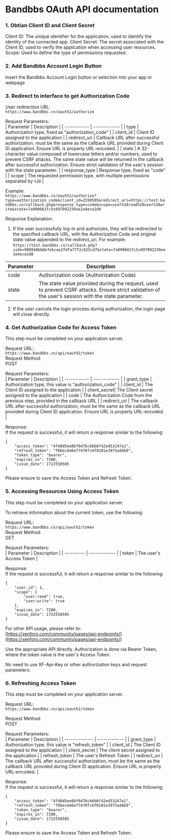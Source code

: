# Bandbbs OAuth API documentation

### 1. Obtian Client ID and Client Secret

Client ID: The unique identifier for the application, used to identify the identity of the connected app.
Client Secret: The secret associated with the Client ID, used to verify the application when accessing user resources.
Scope: Used to define the type of permissions requested.

### 2. Add Bandbbs Account Login Button

Insert the Bandbbs Account Login button or selection into your app or webpage  

### 3. Redirect to interface to get Authorization Code

User redirection URL:  
```https://www.bandbbs.cn/oauth2/authorize```  

Request Parameters:  
| Parameter    | Description  |
| ------------ | ------------- |
| type         | Authorization type, fixed as "authorization_code" |
| client_id    | Client ID assigned to the application |
| redirect_uri | Callback URL after successful authorization, must be the same as the callback URL provided during Client ID application. Ensure URL is properly URL-encoded. |
| state        | A 32-character value composed of lowercase letters and/or numbers, used to prevent CSRF attacks. The same state value will be returned in the callback after successful authorization. Ensure strict validation of the user's session with the state parameter. |
| response_type | Response type, fixed as "code" |
| scope        | The requested permission type, with multiple permissions separated by `%20` |

Example:  
```https://www.bandbbs.cn/oauth2/authorize?type=authorization_code&client_id=2550505&redirect_uri=https://test.bandbbs.cn/callback.php&response_type=code&scope=user%3Aread%20user%3Awrite&state=7a990681fc5c697092236ee1e4ece2d0```  

Response Explanation:  
1. If the user successfully log-in and authorizes, they will be redirected to the specified callback URL, with the Authorization Code and original state value appended to the redirect_uri. For example:  
```https://test.bandbbs.cn/callback.php?code=988940bb8e7ebcae2fdfa77f2c825cd7&state=7a990681fc5c697092236ee1e4ece2d0```  

| Parameter | Description  |
| --------- | ------------- |
| code      | Authorization code (Authorization Code) |
| state     | The state value provided during the request, used to prevent CSRF attacks. Ensure strict validation of the user's session with the state parameter. |

2. If the user cancels the login process during authorization, the login page will close directly.


### 4. Get Authorization Code for Access Token

This step must be completed on your application server.

Request URL:  
```https://www.bandbbs.cn/api/oauth2/token```  
Request Method:  
POST  

Request Parameters:  
| Parameter    | Description  |
| ------------ | ------------- |
| grant_type   | Authorization type, this value is "authorization_code" |
| client_id    | The Client ID assigned to the application |
| client_secret| The Client secret assigned to the application |
| code         | The Authorization Code from the previous step, provided in the callback URL |
| redirect_uri | The callback URL after successful authorization, must be the same as the callback URL provided during Client ID application. Ensure URL is properly URL-encoded. |

Response:  
If the request is successful, it will return a response similar to the following:
```
{
    "access_token": "4f40d5ee8bf0476cb6b6f42ed53247a1",
    "refresh_token": "f6bec4e6ef7470fc6f0101e3975ad4b9",
    "token_type": "bearer",
    "expires_in": 7200,
    "issue_date": 1722550505
}
```
Please ensure to save the Access Token and Refresh Token.

### 5. Accessing Resources Using Access Token  

This step must be completed on your application server.

To retrieve information about the current token, use the following:

Request URL:  
```https://www.bandbbs.cn/api/oauth2/token```  
Request Method:  
GET

Request Parameters:  
| Parameter  | Description  |
| ---------- | ------------- |
| token      | The user's Access Token |

Response:  
If the request is successful, it will return a response similar to the following:

```
{
    "user_id": 1,
    "scope": {
        "user:read": true,
        "user:write": true
    },
    "expires_in": 7200,
    "issue_date": 1722550505
}
```


For other API usage, please refer to:  
[https://xenforo.com/community/pages/api-endpoints/](https://xenforo.com/community/pages/api-endpoints/)

Use the appropriate API directly. Authorization is done via Bearer Token, where the token value is the user's Access Token.

No need to use XF-Api-Key or other authorization keys and request parameters.

### 6. Refreshing Access Token

This step must be completed on your application server.

Request URL:  
```https://www.bandbbs.cn/api/oauth2/token```  

Request Method:  
POST  

Request Parameters:  
| Parameter      | Description  |
| -------------- | ------------- |
| grant_type     | Authorization type, this value is "refresh_token" |
| client_id      | The Client ID assigned to the application |
| client_secret  | The client secret assigned to the application |
| refresh_token  | The user's Refresh Token |
| redirect_uri   | The callback URL after successful authorization, must be the same as the callback URL provided during Client ID application. Ensure URL is properly URL-encoded. |

Response:  
If the request is successful, it will return a response similar to the following:

```
{
    "access_token": "4f40d5ee8bf0476cb6b6f42ed53247a1",
    "refresh_token": "f6bec4e6ef7470fc6f0101e3975ad4b9",
    "token_type": "bearer",
    "expires_in": 7200,
    "issue_date": 1722550505
}
```

Please ensure to save the Access Token and Refresh Token.



